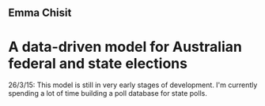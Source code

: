 ## Emma Chisit
# A data-driven model for Australian federal and state elections

26/3/15: This model is still in very early stages of development. I'm currently spending a lot of time building a poll database for state polls. 